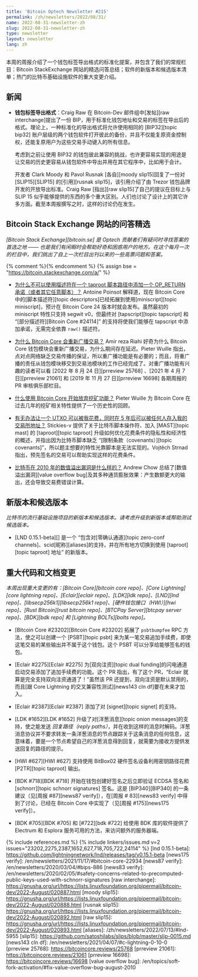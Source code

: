 ```yaml
---
title: 'Bitcoin Optech Newsletter #215'
permalink: /zh/newsletters/2022/08/31/
name: 2022-08-31-newsletter-zh
slug: 2022-08-31-newsletter-zh
type: newsletter
layout: newsletter
lang: zh
---
```


本周的周报介绍了一个钱包标签导出格式的标准化提案，并包含了我们的常规栏目：Bitcoin StackExchange 网站的精选问答总结；软件的新版本和候选版本清单；热门的比特币基础设施软件的重大变更介绍。

## 新闻

- **<!--wallet-label-export-format-->钱包标签导出格式**：Craig Raw 在 Bitcoin-Dev 邮件组中[发帖][raw interchange]提出了一份 BIP，用于标准化钱包地址和交易的标签在导出后的格式。理论上，一种标准化的导出格式将允许使用相同的 [BIP32][topic bip32] 账户层级的两个钱包软件打开彼此的备份，并且不仅能复原资金控制权，还能复原用户为这些交易手动键入的所有信息。

    考虑到之前让使用 BIP32 的钱包彼此兼容的挑战，也许更容易实现的用途是让交易的历史更容易从钱包软件中导出并用在其它程序中，比如用于会计。

    开发者 Clark Moody 和 Pavol Rusnak [各自][moody slip15]回复了一份对 [SLIP15][SLIP15] 的[引用][rusnak slip15]，该引用介绍了由 Trezor 钱包品牌开发的开放导出标准。Craig Raw [指出][raw slip15]了自己的提议在目标上与 SLIP 15 似乎能够提供的东西的多个重大区别。人们也讨论了设计上的其它许多方面。截至本周报撰写之时，这样的讨论仍在发生。

## Bitcoin Stack Exchange 网站的问答精选

*[Bitcoin Stack Exchange][bitcoin.se] 是 Optech 贡献者们有疑问时寻找答案的首选之地 —— 也是我们有闲暇时会帮助好奇和困惑用户的地方。在这个每月一次的栏目中，我们挑出了自上一次栏目出刊以来的一些高票问题和答案。*

{% comment %}<!-- https://bitcoin.stackexchange.com/search?tab=votes&q=created%3a1m..%20is%3aanswer -->{% endcomment %}
{% assign bse = "https://bitcoin.stackexchange.com/a/" %}

- [<!--why-isnt-it-possible-to-add-an-opreturn-commitment-or-some-arbitrary-script-inside-a-taproot-script-path-with-a-descriptor-->为什么不可以使用描述符在一个 taproot 脚本路径中添加一个 OP_RETURN 承诺（或者其它任意脚本）？]({{bse}}114948) Antoine Poinsot 解释道，现在 Bitcoin Core 中的[脚本描述符][topic descriptors]已经拓展到使用[miniscript][topic miniscript]，预计在 Bitcoin Core 24 版本时就会发布。虽然最初的 miniscript 特性只支持 segwit v0，但最终对 [tapscript][topic tapscript] 和 “[部分描述符][Bitcoin Core #24114]” 的支持将使我们能够在 tapscript 中添加承诺，无需完全依靠 `raw()` 描述符。

- [<!--why-does-bitcoin-core-rebroadcast-transactions-->为什么 Bitcoin Core 会重新广播交易？]({{bse}}114973) Amir reza Riahi 好奇为什么 Bitcoin Core 钱包模块会重新广播交易，为什么期间存在延迟。Pieter Wuille 指出，点对点网络缺乏交易传播的保证，所以重广播功能是有必要的；而且，将重广播的责任从钱包模块移交到交易池模块的工作已经完成了。对重广播功能有兴趣的读者可以看 [2022 年 8 月 24 日][prreview 25768] 、[2021 年 4 月 7 日][prreview 21061] 和 [2019 年 11 月 27 日][prreview 16698] 各期周报的 PR 审核俱乐部栏目。

- [<!--when-did-bitcoin-core-deprecate-the-mining-function-->什么使用 Bitcoin Core 开始放弃挖矿功能？]({{bse}}114687) Pieter Wuille 为 Bitcoin Core 在过去几年的挖矿相关特性提供了一个历史性的回顾。

- [<!--utxo-spendable-by-me-or-deposit-to-exchange-after-5-years-->有无办法让一个 UTXO 可以被我花费，同时在 5 年后可以被任何人存入我的交易所地址？]({{bse}}114901)  Stickies-v 提供了关于比特币脚本操作符、加入 [MAST][topic mast] 的 [taproot][topic taproot] 升级如何优化花费条件的隐私性和经济性的概述，并指出因为比特币脚本缺乏 “[限制条款（covenants）][topic covenants]”，所以题主想要的特性光靠脚本是无法实现的。Vojtěch Strnad 指出，预先签名的交易可以帮助实现这样的花费条件。

- [<!--what-was-the-bug-for-the-bitcoin-value-overflow-in-2010-->比特币在 2010 年的数值溢出漏洞是什么样的？]({{bse}}114694) Andrew Chow 总结了[数值溢出漏洞][value overflow bug]及其多种通货膨胀效果：产生数额更大的输出，还会导致交易费错误计算。

## 新版本和候选版本

*比特币的流行基础设施项目的新版本和候选版本。请考虑升级到新版本或帮助测试候选版本。*

- [LND 0.15.1-beta][] 是一个 “包含对[零确认通道][topic zero-conf channels]、scid[昵称][aliases]的支持，并在所有地方切换到使用 [taproot] [topic taproot] 地址” 的新版本。

## 重大代码和文档变更

*本周出现重大变更的有：[Bitcoin Core][bitcoin core repo]、[Core Lightning][core lightning repo]、[Eclair][eclair repo]、[LDK][ldk repo]、[LND][lnd repo]、[libsecp256k1][libsecp256k1 repo]、[硬件钱包接口（HWI）][hwi repo]、[Rust Bitcoin][rust bitcoin repo]、[BTCPay Server][btcpay server repo]、[BDK][bdk repo] 和 [Lightning BOLTs][bolts repo]。*

- [Bitcoin Core #23202][Bitcoin Core #23202] 拓展了 `psbtbumpfee` RPC 方法，使之可以创建一个 [PSBT][topic psbt] 来为某一笔交易追加手续费，即使这笔交易的某些输出并不属于这个钱包。这个 PSBT 可以分享给能够签名的钱包。

- [Eclair #2275][Eclair #2275] 为[双向注资][topic dual funding]的闪电通道启动交易添加了追加手续费的功能。这个 PR 指出，有了这个 PR，“Eclair 就算是完全支持双向注资通道了！”虽然该 PR 还提到，双向注资是默认禁用的，而且[跟 Core Lightning 的交叉兼容性测试][news143 cln df]要在未来才加入。

- [Eclair #2387][Eclair #2387] 添加了对 [signet][topic signet] 的支持。

- [LDK #1652][LDK #1652] 升级了对[洋葱消息][topic onion messages]的支持，使之能发送 *回复路径（reply paths）*，并在收到这样的消息时解码。洋葱消息协议并不要求转发一条洋葱消息的节点跟踪关于这条消息的任何信息，这意味着，要是一个节点希望自己的洋葱消息得到回复，就需要为接收方提供发送回复的路径的提示。

- [HWI #627][HWI #627] 支持使用 BitBox02 硬件签名设备利用密钥路径花费 [P2TR][topic taproot] 输出。

- [BDK #718][BDK #718] 开始在钱包创建好签名之后立即验证 ECDSA 签名和 [schnorr][topic schnorr signatures] 签名。这是 [BIP340][BIP340] 的一条建议（见[周报 #87][news87 verify]），在[周报 # 83][news83 verify] 中得到了讨论，已经在 Bitcoin Core 中实现了（见[周报 #175][news175 verify]）。

- [BDK #705][BDK #705] 和 [#722][bdk #722] 给使用 BDK 库的软件提供了 Electrum 和 Esplora 服务可用的方法，来访问额外的服务器端。

{% include references.md %}
{% include linkers/issues.md v=2 issues="23202,2275,2387,1652,627,718,705,722,24114" %}
[lnd 0.15.1-beta]: https://github.com/lightningnetwork/lnd/releases/tag/v0.15.1-beta
[news175 verify]: /en/newsletters/2021/11/17/#bitcoin-core-22934
[news87 verify]: /en/newsletters/2020/03/04/#bips-886
[news83 verify]: /en/newsletters/2020/02/05/#safety-concerns-related-to-precomputed-public-keys-used-with-schnorr-signatures
[raw interchange]: https://gnusha.org/url/https://lists.linuxfoundation.org/pipermail/bitcoin-dev/2022-August/020887.html
[moody slip15]: https://gnusha.org/url/https://lists.linuxfoundation.org/pipermail/bitcoin-dev/2022-August/020888.html
[rusnak slip15]: https://gnusha.org/url/https://lists.linuxfoundation.org/pipermail/bitcoin-dev/2022-August/020892.html
[raw slip15]: https://gnusha.org/url/https://lists.linuxfoundation.org/pipermail/bitcoin-dev/2022-August/020893.html
[aliases]: /zh/newsletters/2022/07/13/#lnd-5955
[slip15]: https://github.com/satoshilabs/slips/blob/master/slip-0015.md
[news143 cln df]: /en/newsletters/2021/04/07/#c-lightning-0-10-0
[prreview 25768]: https://bitcoincore.reviews/25768
[prreview 21061]: https://bitcoincore.reviews/21061
[prreview 16698]: https://bitcoincore.reviews/16698
[value overflow bug]: /en/topics/soft-fork-activation/#fix-value-overflow-bug-august-2010
